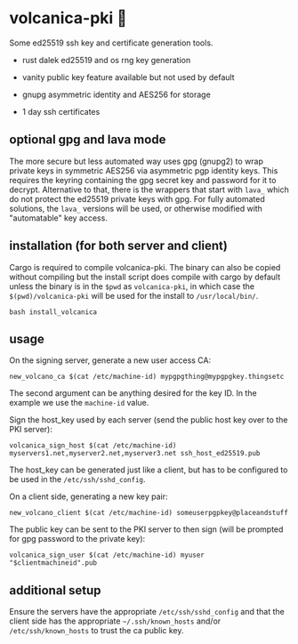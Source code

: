 # volcanica-pki 🌋

Some ed25519 ssh key and certificate generation tools.

- rust dalek ed25519 and os rng key generation

- vanity public key feature available but not used by default

- gnupg asymmetric identity and AES256 for storage

- 1 day ssh certificates

## optional gpg and lava mode

The more secure but less automated way uses gpg (gnupg2) to wrap private keys in symmetric AES256 via asymmetric pgp identity keys. This requires the keyring containing the gpg secret key and password for it to decrypt. Alternative to that, there is the wrappers that start with `lava_` which do not protect the ed25519 private keys with gpg. For fully automated solutions, the `lava_` versions will be used, or otherwise modified with "automatable" key access.

## installation (for both server and client)

Cargo is required to compile volcanica-pki. The binary can also be copied without compiling but the install script does compile with cargo by default unless the binary is in the `$pwd` as `volcanica-pki`, in which case the `$(pwd)/volcanica-pki` will be used for the install to `/usr/local/bin/`.

```
bash install_volcanica
```

## usage

On the signing server, generate a new user access CA:

```
new_volcano_ca $(cat /etc/machine-id) mypgpgthing@mypgpgkey.thingsetc
```

The second argument can be anything desired for the key ID. In the example we use the `machine-id` value.

Sign the host_key used by each server (send the public host key over to the PKI server):

```
volcanica_sign_host $(cat /etc/machine-id) myservers1.net,myserver2.net,myserver3.net ssh_host_ed25519.pub
```

The host_key can be generated just like a client, but has to be configured to be used in the `/etc/ssh/sshd_config`.

On a client side, generating a new key pair:

```
new_volcano_client $(cat /etc/machine-id) someuserpgpkey@placeandstuff
```

The public key can be sent to the PKI server to then sign (will be prompted for gpg password to the private key):

```
volcanica_sign_user $(cat /etc/machine-id) myuser "$clientmachineid".pub
```

## additional setup

Ensure the servers have the appropriate `/etc/ssh/sshd_config` and that the client side has the appropriate `~/.ssh/known_hosts` and/or `/etc/ssh/known_hosts` to trust the ca public key.
